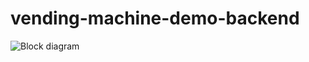 # vending-machine-demo-backend

![Block diagram](https://viewer.diagrams.net/?tags=%7B%7D&highlight=0000ff&edit=_blank&layers=1&nav=1#R7Vvbcts2EP0azbQP1pCEeNGjJSdNZtxGHadp3JcOREISaopgQdCy8vUFSIA3kLpElJWoeUmI5WJFnF0cLBbwAEzXL79QGK9%2BJQEKB5YRvAzA3cCyTMcE%2FD8h2eYSD3i5YElxIJVKwQP%2BgqTQkNIUByipKTJCQobjutAnUYR8VpNBSsmmrrYgYf1XY7hEmuDBh6Eu%2FRMHbCVHYRul%2FB3Cy5X6ZdOQb9ZQKUtBsoIB2VRE4M0ATCkhLH9av0xRKMBTuOT93na8LT6Moogd0uHj429%2FG%2BTp97%2FMT%2Fjz06dZ4N1vb6SVZximcsAfaIAoFz0g%2Box9JL%2BdbRUglKRRgIRNYwAmmxVm6CGGvni74SHAZSu2DnnL5I8LHIZTEhKa9QWLBXJ8n8sTRskTqrwJ3PHcEAbl9yDK0EvnQM0CPh53iKwRo1uuIjvYyjlbFYSyvSkdaCqvrCrOU3pQxsyyMF3Cyh8kskegbGkov4%2Be%2BWhI9tnJ1SB9caCBBvSMkiD1WXJVEX15oEca0J9QFOBomTGfv8IREj8bx72iHdjIC0ZtaHvWHDhOP2iDBn2MWsAGrwm2o4F9O3sv1kbI0AZuv8OALpb3XRi%2FLkV7Gowo4JmAbBLKVmRJIhi%2BKaWTOtClzj0hsYT3H8TYVqY1MGWkDj56wexz5flRmBrasnX3Ii1nja1qRHy8n0tF0Xysviu7ZS3VLx%2BfGNRup3EMSEp9tAMsN9djkC4R27fu6UFAUQgZfq5%2FR5tHs663lIoYLxRigiPB54XlmRCUseUZ9dgCXiMv2qM%2F2q3umLvU%2BUP%2BvWUkFgM%2FITjHGgMkvFuWp90MLAeuxaResszLRhoHnBiEzTLJaAntezjnuXotHGGIlxF%2F9nk3bhxMxCTHPBm%2BlS%2FWOAjyyEcJ%2FgLnmT0RXNIp3Lg9Gdh3u1hCZuqy86DIj6uBuGOKdnLKjTE01G8cF2Glj6VPbavegywWCQ%2F0Jsf04FlXc%2BwfST39dkLh1jmXOZmDf3qQnn87SbeI%2Fnwa%2BwcwWWW6qjGDjLte%2BJqjbXiXWiCA25jE9qUXCE9fhFP%2BJYWnhmdzhCns8n8u5YpxK%2BFdzhOmvp3SCS4KbsXuX5BZCJME5zBBynRxxQt1l522OtfW5nKpPv%2FqPDpwdXba3V7xq93iViX7WoqVUTUadWxplIl8mLLXjvV41AjPIrVUhnIcNEPdaUXfHG%2Fqu9If8apvb%2FbGa8fy%2Fz%2BJ196i0X6taDx7ZO2NGHDJiAHNOoL7nUaMpfOXgN2aVvcaeTNAIcqacVF2u4adRz5nOjMkY2gC16756ObEjcj5dx6mXlW6Wh7oSHB%2F8MBxPKDn3RkPGEQcGV3LVO%2FIiitFBtN26n745qf6uNU3565tqnlvDg0wqs994I33zP6sNUMU88GLKPnqBPdwGtmbqIID6cZqD6Hzlj2dRsXE2lP2dK3T9D3QCNUz1D0Vc1YYZy6KXpXEo1ke26xQJNwbQj8%2FjSL5efZVcNN4LzcB1%2B1l0WoUuVVN4fxcZekuPywt2bsrLonisfLmuDMWcw9rXYBsLprbaLtiu6%2Fcxnjl3Ea%2FCDOlKN%2FafLgeBqlcPOpiENcF9anvfOvpjaVfRuiJMr6zY9lDC2nuD8roI%2Bz0QhoMAi4YFlUQdUj7VmYtV0Eho70UYo5G%2FSQhZs3BoGHgjIxyXG0kIhFqHuF1csvxZ3j5G3X7FOjng%2FzDzCOY5FIz324eJIKvnPlu88ZG09C5Z75%2Bak9RzCcjynZoBokZFltlfXdyJRSwu0Yi7mGM6%2BXQE%2FmgKKrar8UAQM8HlTcD%2FFzzofNvKq5wTzi87EY67lbAq3xXqpRhkJtKYhi12ppD%2F2mZ8caNnzOCsIgjzDAMd5qcNwWpEtxB7mqYFHtmjkvaVBZLVYss%2F05NnCFRl3aB0%2F3BadiUhFhJWu6UFj9eaun9PsiC5EHK5Q3hg9QrN7cP0hf3eQ61PeXxvltXOE0DrOmKBsecdOMWIm%2FRujw5vofmiwpXhWhR%2FvxJN07GDX43VTWisk4V2V51oSqukfZ%2FsVyvfWs4JysYZ6VQnwmQ9iHdA1BeHadxC0zO0HF1oM6H0wF3HRROASekhEOFXgUr02gUME1Ph2tX9tM%2FVgfsWxVWfkrD7YTyZQGx%2FXCVMz6b0iGO38nnUOQaM5JgkaFwGc3HWeQX9433RZ7RmOWd%2BUgfUd3YIbb4qe2%2BWSE8wlG8Wf4BVp47lH%2FGBt78Bw%3D%3D)
